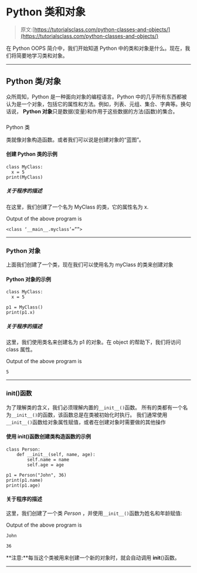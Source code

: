 # Python 类和对象

> 原文:[https://tutorialsclass.com/python-classes-and-objects/](https://tutorialsclass.com/python-classes-and-objects/)

在 Python OOPS 简介中，我们开始知道 Python 中的类和对象是什么。现在，我们将简要地学习类和对象。

* * *

## Python 类/对象

众所周知，Python 是一种面向对象的编程语言。Python 中的几乎所有东西都被认为是一个对象，包括它的属性和方法。例如，列表、元组、集合、字典等。换句话说， **Python 对象**只是数据(变量)和作用于这些数据的方法(函数)的集合。

### 
Python 类

类就像对象构造函数。或者我们可以说是创建对象的“蓝图”。

#### 创建 Python 类的示例

```
class MyClass:
  x = 5
print(MyClass)
```

##### 关于程序的描述

在这里，我们创建了一个名为 MyClass 的类，它的属性名为 x.

Output of the above program is

```
<class ‘__main__.myclass’=””>
```

* * *

### Python 对象

上面我们创建了一个类，现在我们可以使用名为 myClass 的类来创建对象

#### Python 对象的示例

```
class MyClass:
  x = 5

p1 = MyClass()
print(p1.x)
```

##### 关于程序的描述

这里，我们使用类名来创建名为 p1 的对象。在 object 的帮助下，我们将访问 class 属性。

Output of the above program is

```
5
```

* * *

### __init__()函数

为了理解类的含义，我们必须理解内置的`__init__()`函数。
所有的类都有一个名为`__init__()`的函数，该函数总是在类被初始化时执行。
我们通常使用`__init__()`函数给对象属性赋值，或者在创建对象时需要做的其他操作

#### 使用 __init__()函数创建类构造函数的示例

```
class Person:
    def __init__(self, name, age):
        self.name = name
        self.age = age

p1 = Person("John", 36)
print(p1.name)
print(p1.age)
```

#### 关于程序的描述

这里，我们创建了一个类 *Person* ，并使用`__init__()`函数为姓名和年龄赋值:

Output of the above program is

```
John

36
```

**注意:**每当这个类被用来创建一个新的对象时，就会自动调用 __init__()函数。

* * *